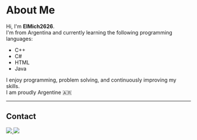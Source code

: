 # About Me

Hi, I'm **ElMich2626**.  
I'm from Argentina and currently learning the following programming languages:  
- C++  
- C#  
- HTML  
- Java  

I enjoy programming, problem solving, and continuously improving my skills.  
I am proudly Argentine 🇦🇷  

---

## Contact

<a href="https://instagram.com/mich000026" target="_blank">
  <img src="https://img.shields.io/badge/Instagram-Profile-blue?style=for-the-badge&logo=instagram" />
</a>

<a href="https://discord.com/users/elmich" target="_blank">
  <img src="https://img.shields.io/badge/Discord-elmich-5865F2?style=for-the-badge&logo=discord&logoColor=white" />
</a>

